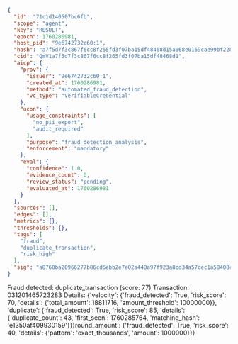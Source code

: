 ```json
{
  "id": "71c1d140507bc6fb",
  "scope": "agent",
  "key": "RESULT",
  "epoch": 1760286981,
  "host_pid": "9e6742732c60:1",
  "hash": "a7f5d7f3c867f6cc8f265fd3f07ba15df48468d15a068e0169cae99bf228be23",
  "cid": "QmV1a7f5d7f3c867f6cc8f265fd3f07ba15df48468d1",
  "aicp": {
    "prov": {
      "issuer": "9e6742732c60:1",
      "created_at": 1760286981,
      "method": "automated_fraud_detection",
      "vc_type": "VerifiableCredential"
    },
    "ucon": {
      "usage_constraints": [
        "no_pii_export",
        "audit_required"
      ],
      "purpose": "fraud_detection_analysis",
      "enforcement": "mandatory"
    },
    "eval": {
      "confidence": 1.0,
      "evidence_count": 0,
      "review_status": "pending",
      "evaluated_at": 1760286981
    }
  },
  "sources": [],
  "edges": [],
  "metrics": {},
  "thresholds": {},
  "tags": [
    "fraud",
    "duplicate_transaction",
    "risk_high"
  ],
  "sig": "a8760ba20966277b86cd6ebb2e7e02a448a97f923a8cd34a57cec1a58408cd02"
}
```

Fraud detected: duplicate_transaction (score: 77)
Transaction: 031201465723283
Details: {'velocity': {'fraud_detected': True, 'risk_score': 70, 'details': {'total_amount': 18811716, 'amount_threshold': 10000000}}, 'duplicate': {'fraud_detected': True, 'risk_score': 85, 'details': {'duplicate_count': 43, 'first_seen': 1760285764, 'matching_hash': 'e1350af409930159'}}}round_amount': {'fraud_detected': True, 'risk_score': 40, 'details': {'pattern': 'exact_thousands', 'amount': 1000000}}}